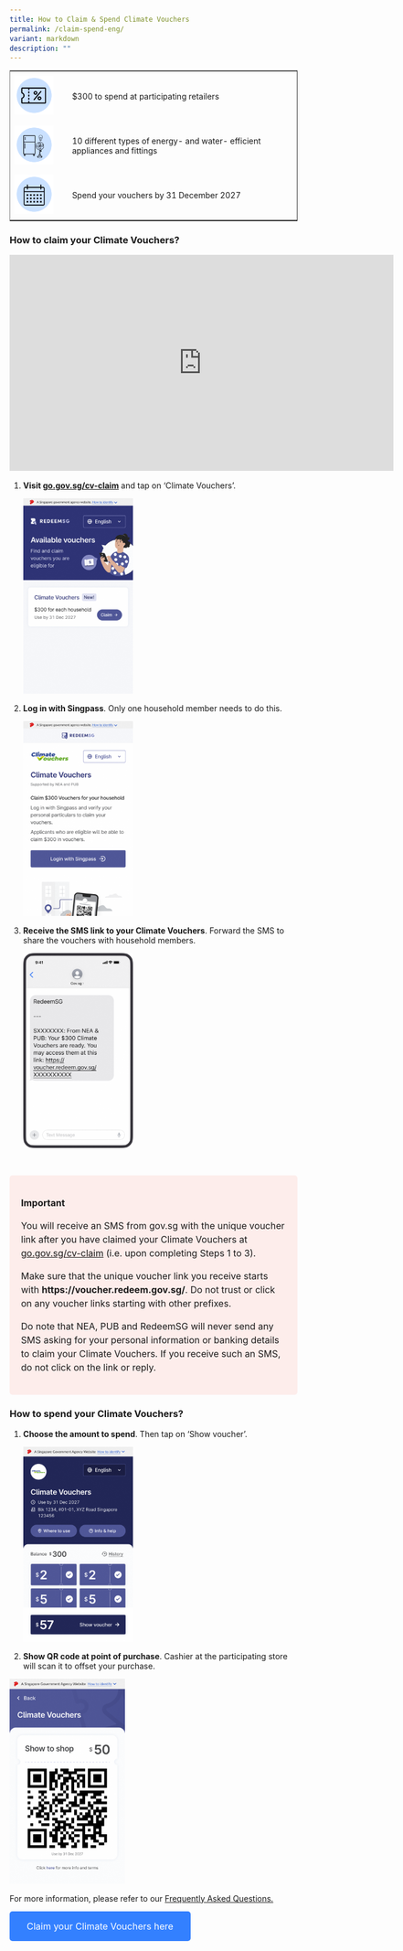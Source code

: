 ```yaml
---
title: How to Claim & Spend Climate Vouchers
permalink: /claim-spend-eng/
variant: markdown
description: ""
---
```

<style> table { border-collapse: collapse; width: 100%; } th, td { border: 0px solid black; padding: 8px; text-align: left; /\* Center the text horizontally within the cells \*/ vertical-align: middle; /\* Center the text vertically within the cells \*/ } </style>   <table border="1"> <tbody> <tr> <th style="width: 20%;"> <div class="isomer-image-wrapper"> <img style="width: 80%;" height="auto" width="100%" alt="" src="/images/1.png"> </div> </th> <td style="width: 80%; vertical-align: middle;"> <p>$300 to spend at participating retailers</p> </td> </tr> <tr> <td style="width: 20%;"> <div class="isomer-image-wrapper"> <img style="width: 80%;" height="auto" width="100%" alt="" src="/images/2.png"> </div> </td> <td style="width: 80%; vertical-align: middle;"> <p>10 different types of energy- and water- efficient appliances and fittings</p> </td> </tr> <tr> <td style="width: 20%;"> <div class="isomer-image-wrapper"> <img style="width: 80%;" height="auto" width="100%" alt="" src="/images/3.png"> </div> </td> <td style="width: 80%; vertical-align: middle;"> <p>Spend your vouchers by 31 December 2027</p> </td> </tr> </tbody> </table>  

<h3>How to claim your Climate Vouchers?</h3>
<div class="iframe-wrapper">
<iframe height="378" width="672" allowfullscreen="true" frameborder="0" src="https://www.youtube.com/embed/6iguDa6ZPf4?si=yUdrxaM6_CvQbTlu"></iframe>
</div>
<ol data-tight="true" class="tight">
<li>
<p><strong>Visit <a href="http://go.gov.sg/cv-claim" rel="noopener noreferrer nofollow" target="_blank">go.gov.sg/cv-claim</a></strong> and
tap on ‘Climate Vouchers’.</p>
<p></p>
<div class="isomer-image-wrapper">
<img style="width: 40%;" height="auto" width="100%" alt="" src="/images/ECFHP   EN/Campaign_listing.png">
</div>
</li>
<li>
<p><strong>Log in with Singpass</strong>. Only one household member needs
to do this.</p>
<div class="isomer-image-wrapper">
<img style="width: 40%;" height="auto" width="100%" alt="" src="/images/ECFHP   EN/NEA_Climate_CFHP.png">
</div>
</li>
<li>
<p><strong>Receive the SMS link to your Climate Vouchers</strong>. Forward
the SMS to share the vouchers with household members.</p>
<p></p>
<div class="isomer-image-wrapper">
<img style="width: 40%;" height="auto" width="100%" alt="" src="/images/3__SMS.png">
</div>
</li>
</ol>
<p></p>
<br>
<p></p>

<style> .light-red-box { background-color: #fdedeb; padding: 20px; border-radius: 5px; font-size: 16px; line-height: 1.5; } </style>   <div class="light-red-box"> <p><strong>Important</strong></p> <p>You will receive an SMS from gov.sg with the unique voucher link after you have claimed your Climate Vouchers at <a href="https://go.gov.sg/cv-claim">go.gov.sg/cv-claim</a> (i.e. upon completing Steps 1 to 3).</p> <p>Make sure that the unique voucher link you receive starts with <strong>https://voucher.redeem.gov.sg/</strong>. Do not trust or click on any voucher links starting with other prefixes.</p> <p>Do note that NEA, PUB and RedeemSG will never send any SMS asking for your personal information or banking details to claim your Climate Vouchers. If you receive such an SMS, do not click on the link or reply.</p> </div>  
<h3>How to spend your Climate Vouchers?</h3>
<ol data-tight="true" class="tight">
<li>
<p><strong>Choose the amount to spend</strong>. Then tap on ‘Show voucher’.</p>
<p></p>
<div class="isomer-image-wrapper">
<img style="width: 40%;" height="auto" width="100%" alt="" src="/images/ECFHP   EN/NEA_Climate_CFHP_1.png">
</div>
</li>
<li>
<p><strong>Show QR code at point of purchase</strong>. Cashier at the participating
store will scan it to offset your purchase.</p>
</li>
</ol>
<p></p>
<div class="isomer-image-wrapper">
<img style="width: 40%;" height="auto" width="100%" alt="" src="/images/ECFHP   EN/Custom_Vouchers__QR.png">
</div>
<p>For more information, please refer to our <a href="https://www.climate-friendly-households.gov.sg/cv-faqs" rel="noopener noreferrer nofollow" target="_blank">Frequently Asked Questions.</a>
</p><p>
<style> .blue-button { background-color: #3380ff; color: white; padding: 16px 30px; border: none; border-radius: 5px; text-align: center; text-decoration: none; display: inline-block; font-size: 16px; cursor: pointer; } .blue-button:hover { background-color: #1e5ad4; /\* Darker shade of blue on hover \*/ } .blue-button:visited { color: white; /\* Ensuring the text remains white even after the link is visited \*/ } </style>   <a class="blue-button" href="https://go.gov.sg/cv-claim">Claim your Climate Vouchers here</a>
</p>